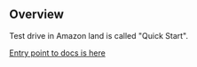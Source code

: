 ## Overview

Test drive in Amazon land is called "Quick Start".

[Entry point to docs is here](https://aws-quickstart.github.io/)

